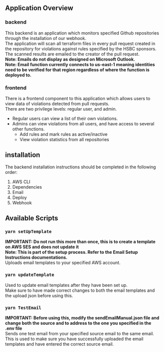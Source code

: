 ## Application Overview

### backend

This backend is an application which monitors specified Github repositories through the installation of our webhook.\
The application will scan all terraform files in every pull request created in the repository for violations against rules specified by the HSBC sponsors.\
The scanned results are emailed to the creator of the pull request.\
**Note: Emails do not display as designed on Microsoft Outlook.**\
**Note: Email function currently connects to us-east-1 meaning identities need to be verified for that region regardless of where the function is deployed to.**

### frontend

There is a frontend component to this application which allows users to view data of violations detected from pull requests.\
There are two privilege levels: regular user, and admin.
- Regular users can view a list of their own violations.
- Admins can view violations from all users, and have access to several other functions.
    - Add rules and mark rules as active/inactive
    - View violation statistics from all repositories

## installation

The backend installation instructions should be completed in the following order:
1. AWS CLI
2. Dependencies
3. Email
4. Deploy
5. Webhook

## Available Scripts

### `yarn setUpTemplate`

**IMPORTANT: Do not run this more than once, this is to create a template on AWS SES and does not update it**\
**Note: This is part of the setup process. Refer to the Email Setup Instructions documentations.**\
Uploads email templates to your specified AWS account.

### `yarn updateTemplate`

Used to update email templates after they have been set up.\
Make sure to have made correct changes to both the email templates and the upload json before using this.

### `yarn TestEmail`

**IMPORTANT: Before using this, modify the sendEmailManual.json file and change both the source and to address to the one you specified in the .env file**\
Sends one test email from your specified source email to the same email.\
This is used to make sure you have successfully uploaded the email templates and have entered the correct source email.
